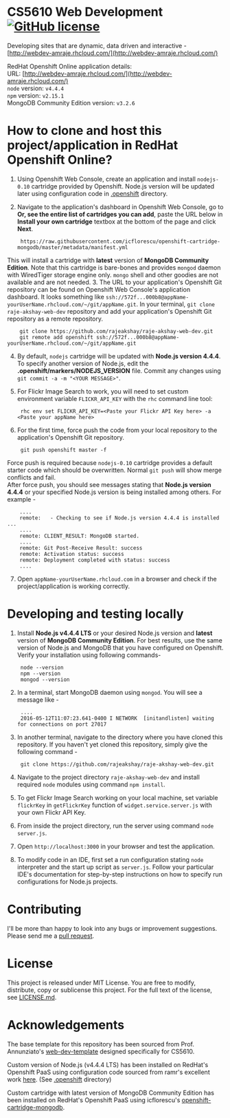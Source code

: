 # CS5610 Web Development [![GitHub license](https://img.shields.io/github/license/rajeakshay/raje-akshay-web-dev.svg?style=plastic)](https://github.com/rajeakshay/raje-akshay-web-dev/blob/master/LICENSE.md)
Developing sites that are dynamic, data driven and interactive - [http://webdev-amraje.rhcloud.com/](http://webdev-amraje.rhcloud.com/)  

RedHat Openshift Online application details:  
URL: [http://webdev-amraje.rhcloud.com/](http://webdev-amraje.rhcloud.com/)  
`node` version: `v4.4.4`  
`npm` version: `v2.15.1`  
MongoDB Community Edition version: `v3.2.6`  

# How to clone and host this project/application in RedHat Openshift Online?
1. Using Openshift Web Console, create an application and install `nodejs-0.10` cartridge provided by Openshift. Node.js version will be updated later using configuration code in [.openshift](https://github.com/rajeakshay/raje-akshay-web-dev/tree/master/.openshift) directory.
2. Navigate to the application's dashboard in Openshift Web Console, go to **Or, see the entire list of cartridges you can add**, paste the URL below in **Install your own cartridge** textbox at the bottom of the page and click **Next**.

        https://raw.githubusercontent.com/icflorescu/openshift-cartridge-mongodb/master/metadata/manifest.yml
        
  This will install a cartridge with **latest** version of **MongoDB Community Edition**. Note that this cartridge is bare-bones and provides `mongod` daemon with WiredTiger storage engine only. `mongo` shell and other goodies are not available and are not needed.
3. The URL to your application's Openshift Git repository can be found on Openshift Web Console's application dashboard. It looks something like `ssh://572f...000b8@appName-yourUserName.rhcloud.com/~/git/appName.git`. In your terminal, `git clone` `raje-akshay-web-dev` repository and add your application's Openshift Git repository as a remote repository.

        git clone https://github.com/rajeakshay/raje-akshay-web-dev.git
        git remote add openshift ssh://572f...000b8@appName-yourUserName.rhcloud.com/~/git/appName.git

4. By default, `nodejs` cartridge will be updated with **Node.js version 4.4.4**. To specify another version of Node.js, edit the **.openshift/markers/NODEJS_VERSION** file. Commit any changes using `git commit -a -m "<YOUR MESSAGE>"`. 
5. For Flickr Image Search to work, you will need to set custom environment variable `FLICKR_API_KEY` with the `rhc` command line tool:

        rhc env set FLICKR_API_KEY=<Paste your Flickr API Key here> -a <Paste your appName here> 

6. For the first time, force push the code from your local repository to the application's Openshift Git repository.

        git push openshift master -f

  Force push is required because `nodejs-0.10` cartridge provides a default starter code which should be overwritten. Normal `git push` will show merge conflicts and fail.  
  After force push, you should see messages stating that **Node.js version 4.4.4** or your specified Node.js version is being installed among others. For example -

        ....
        remote:   - Checking to see if Node.js version 4.4.4 is installed ...
        ....
        remote: CLIENT_RESULT: MongoDB started.
        ....
        remote: Git Post-Receive Result: success
        remote: Activation status: success
        remote: Deployment completed with status: success
        ....

7. Open `appName-yourUserName.rhcloud.com` in a browser and check if the project/application is working correctly.

# Developing and testing locally
1. Install **Node.js v4.4.4 LTS** or your desired Node.js version and **latest** version of **MongoDB Community Edition**. For best results, use the same version of Node.js and MongoDB that you have configured on Openshift. Verify your installation using following commands-

        node --version
        npm --version
        mongod --version

2. In a terminal, start MongoDB daemon using `mongod`. You will see a message like -

        ....
        2016-05-12T11:07:23.641-0400 I NETWORK  [initandlisten] waiting for connections on port 27017


3. In another terminal, navigate to the directory where you have cloned this repository. If you haven't yet cloned this repository, simply give the following command -

        git clone https://github.com/rajeakshay/raje-akshay-web-dev.git

4. Navigate to the project directory `raje-akshay-web-dev` and install required `node` modules using command `npm install`.
5. To get Flickr Image Search working on your local machine, set variable `flickrKey` in `getFlickrKey` function of `widget.service.server.js` with your own Flickr API Key.
6. From inside the project directory, run the server using command `node server.js`.
7. Open `http://localhost:3000` in your browser and test the application.  
8. To modify code in an IDE, first set a run configuration stating `node` interpreter and the start up script as `server.js`. Follow your particular IDE's documentation for step-by-step instructions on how to specify run configurations for Node.js projects.

# Contributing

I'll be more than happy to look into any bugs or improvement suggestions. Please send me a [pull request](https://help.github.com/articles/using-pull-requests/).

# License

This project is released under MIT License. You are free to modify, distribute, copy or sublicense this project. For the full text of the license, see [LICENSE.md](https://github.com/rajeakshay/raje-akshay-web-dev/blob/master/LICENSE.md).

# Acknowledgements
The base template for this repository has been sourced from Prof. Annunziato's [web-dev-template](https://github.com/jannunzi/web-dev-template) designed specifically for CS5610.

Custom version of Node.js (v4.4.4 LTS) has been installed on RedHat's Openshift PaaS using configuration code sourced from ramr's excellent work [here](https://github.com/ramr/nodejs-custom-version-openshift). (See [.openshift](https://github.com/rajeakshay/raje-akshay-web-dev/tree/master/.openshift) directory)

Custom cartridge with latest version of MongoDB Community Edition has been installed on RedHat's Openshift PaaS using icflorescu's [openshift-cartridge-mongodb](https://github.com/icflorescu/openshift-cartridge-mongodb).
